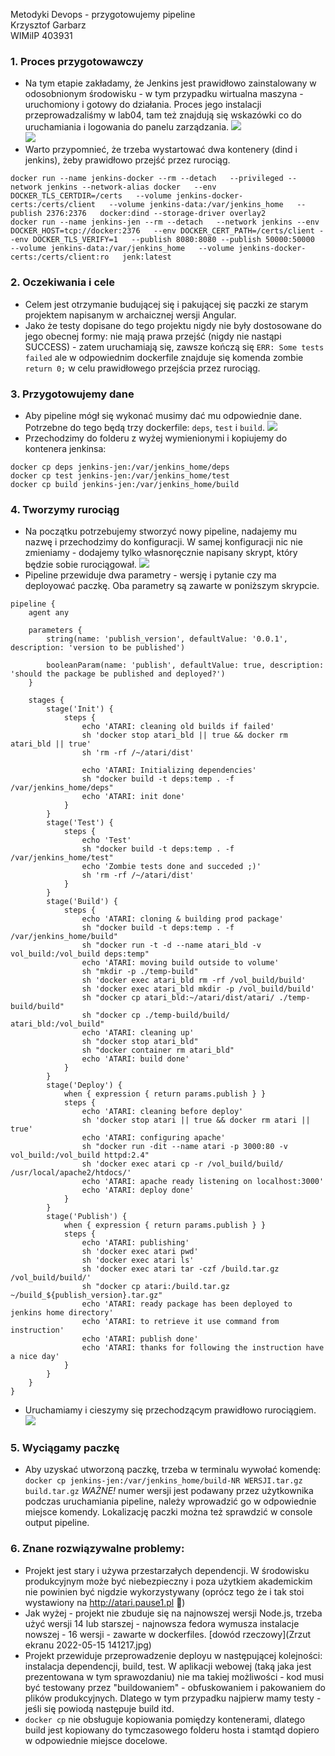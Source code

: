 Metodyki Devops - przygotowujemy pipeline  
Krzysztof Garbarz  
WIMiIP 403931


### 1. Proces przygotowawczy
 - Na tym etapie zakładamy, że Jenkins jest prawidłowo zainstalowany w odosobnionym środowisku - w tym przypadku wirtualna maszyna - uruchomiony i gotowy do działania. Proces jego instalacji przeprowadzaliśmy w lab04, tam też znajdują się wskazówki co do uruchamiania i logowania do panelu zarządzania.
![](<./Zrzut ekranu 2022-05-15 121506.jpg>)  
![](<./Zrzut ekranu 2022-05-15 121528.jpg>)  
 - Warto przypomnieć, że trzeba wystartować dwa kontenery (dind i jenkins), żeby prawidłowo przejść przez rurociąg.
```
docker run --name jenkins-docker --rm --detach   --privileged --network jenkins --network-alias docker   --env DOCKER_TLS_CERTDIR=/certs   --volume jenkins-docker-certs:/certs/client   --volume jenkins-data:/var/jenkins_home   --publish 2376:2376   docker:dind --storage-driver overlay2
docker run --name jenkins-jen --rm --detach   --network jenkins --env DOCKER_HOST=tcp://docker:2376   --env DOCKER_CERT_PATH=/certs/client --env DOCKER_TLS_VERIFY=1   --publish 8080:8080 --publish 50000:50000   --volume jenkins-data:/var/jenkins_home   --volume jenkins-docker-certs:/certs/client:ro   jenk:latest
```
### 2. Oczekiwania i cele
 - Celem jest otrzymanie budującej się i pakującej się paczki ze starym projektem napisanym w archaicznej wersji Angular.
 - Jako że testy dopisane do tego projektu nigdy nie były dostosowane do jego obecnej formy: nie mają prawa przejść (nigdy nie nastąpi SUCCESS) - zatem uruchamiają się, zawsze kończą się `ERR: Some tests failed` ale w odpowiednim dockerfile znajduje się komenda zombie `return 0;` w celu prawidłowego przejścia przez rurociąg.

### 3. Przygotowujemy dane
 - Aby pipeline mógł się wykonać musimy dać mu odpowiednie dane. Potrzebne do tego będą trzy dockerfile: `deps`, `test` i `build`.
![](<./Zrzut ekranu 2022-05-15 171637.jpg>)  
 - Przechodzimy do folderu z wyżej wymienionymi i kopiujemy do kontenera jenkinsa:
```
docker cp deps jenkins-jen:/var/jenkins_home/deps
docker cp test jenkins-jen:/var/jenkins_home/test
docker cp build jenkins-jen:/var/jenkins_home/build
```

### 4. Tworzymy rurociąg
 - Na początku potrzebujemy stworzyć nowy pipeline, nadajemy mu nazwę i przechodzimy do konfiguracji. W samej konfiguracji nic nie zmieniamy - dodajemy tylko własnoręcznie napisany skrypt, który będzie sobie rurociągował.
![](<./Zrzut ekranu 2022-05-15 133616.jpg>)  
 - Pipeline przewiduje dwa parametry - wersję i pytanie czy ma deployować paczkę. Oba parametry są zawarte w poniższym skrypcie.
```
pipeline {
    agent any

	parameters {
        string(name: 'publish_version', defaultValue: '0.0.1', description: 'version to be published')
        
        booleanParam(name: 'publish', defaultValue: true, description: 'should the package be published and deployed?')
    }

    stages {
        stage('Init') {
            steps {
                echo 'ATARI: cleaning old builds if failed'
                sh 'docker stop atari_bld || true && docker rm atari_bld || true'
                sh 'rm -rf /~/atari/dist'
                
                echo 'ATARI: Initializing dependencies'
                sh "docker build -t deps:temp . -f /var/jenkins_home/deps"
                echo 'ATARI: init done'
            }
        }
        stage('Test') {
            steps {
                echo 'Test'
                sh "docker build -t deps:temp . -f /var/jenkins_home/test"
                echo 'Zombie tests done and succeded ;)'
                sh 'rm -rf /~/atari/dist'
            }
        }
        stage('Build') {
            steps {
                echo 'ATARI: cloning & building prod package'
                sh "docker build -t deps:temp . -f /var/jenkins_home/build"
				sh "docker run -t -d --name atari_bld -v vol_build:/vol_build deps:temp"
				echo 'ATARI: moving build outside to volume'
				sh "mkdir -p ./temp-build"
				sh 'docker exec atari_bld rm -rf /vol_build/build'
				sh 'docker exec atari_bld mkdir -p /vol_build/build'
				sh "docker cp atari_bld:~/atari/dist/atari/ ./temp-build/build"
				sh "docker cp ./temp-build/build/ atari_bld:/vol_build"
				echo 'ATARI: cleaning up'
				sh "docker stop atari_bld"
				sh "docker container rm atari_bld"
				echo 'ATARI: build done'
            }
        }
		stage('Deploy') {
		    when { expression { return params.publish } }
            steps {
                echo 'ATARI: cleaning before deploy'
                sh 'docker stop atari || true && docker rm atari || true'
                echo 'ATARI: configuring apache'
				sh "docker run -dit --name atari -p 3000:80 -v vol_build:/vol_build httpd:2.4"
				sh 'docker exec atari cp -r /vol_build/build/ /usr/local/apache2/htdocs/'
				echo 'ATARI: apache ready listening on localhost:3000'
				echo 'ATARI: deploy done'
            }
        }
        stage('Publish') {
            when { expression { return params.publish } }
            steps {
                echo 'ATARI: publishing'
                sh 'docker exec atari pwd'
                sh 'docker exec atari ls'
				sh 'docker exec atari tar -czf /build.tar.gz /vol_build/build/'
				sh "docker cp atari:/build.tar.gz ~/build_${publish_version}.tar.gz"
				echo 'ATARI: ready package has been deployed to jenkins home directory'
				echo 'ATARI: to retrieve it use command from instruction'
				echo 'ATARI: publish done'
				echo 'ATARI: thanks for following the instruction have a nice day'
            }
        }
    }
}
```
- Uruchamiamy i cieszymy się przechodzącym prawidłowo rurociągiem.
![](<./Zrzut ekranu 2022-05-15 170804.jpg>)  

### 5. Wyciągamy paczkę
- Aby uzyskać utworzoną paczkę, trzeba w terminalu wywołać komendę:
```docker cp jenkins-jen:/var/jenkins_home/build-NR WERSJI.tar.gz build.tar.gz```
*WAŻNE!* numer wersji jest podawany przez użytkownika podczas uruchamiania pipeline, należy wprowadzić go w odpowiednie miejsce komendy. Lokalizację paczki można też sprawdzić w console output pipeline.

### 6. Znane rozwiązywalne problemy:
 - Projekt jest stary i używa przestarzałych dependencji. W środowisku produkcyjnym może być niebezpieczny i poza użytkiem akademickim nie powinien być nigdzie wykorzystywany (oprócz tego że i tak stoi wystawiony na http://atari.pause1.pl 🤔)
 - Jak wyżej - projekt nie zbuduje się na najnowszej wersji Node.js, trzeba użyć wersji 14 lub starszej - najnowsza fedora wymusza instalacje nowszej - 16 wersji - zawarte w dockerfiles.
[dowód rzeczowy](Zrzut ekranu 2022-05-15 141217.jpg)
 - Projekt przewiduje przeprowadzenie deployu w następującej kolejności: instalacja dependencji, build, test. W aplikacji webowej (taką jaka jest prezentowana w tym sprawozdaniu) nie ma takiej możliwości - kod musi być testowany przez "buildowaniem" - obfuskowaniem i pakowaniem do plików produkcyjnych. Dlatego w tym przypadku najpierw mamy testy - jeśli się powiodą następuje build itd.
 - `docker cp` nie obsługuje kopiowania pomiędzy kontenerami, dlatego build jest kopiowany do tymczasowego folderu hosta i stamtąd dopiero w odpowiednie miejsce docelowe.